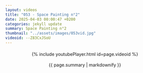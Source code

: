 ```yaml
---
layout: videos
title: "053 - Space Painting n°2"
date: 2025-04-03 00:00:47 +0200
categories: jekyll update
summary: Space Painting n°2
thumbnail: "../assets/images/053vid.jpg"
videoid: --Z83CxJSoU
---
```


<div style="text-align: center; margin-top: 20px;">
  {% include youtubePlayer.html id=page.videoid %}
  <p style="margin-top: 15px; font-size: 1.2em; color: #333;">
    <p>{{ page.summary | markdownify }}</p>
  </p>
</div>
